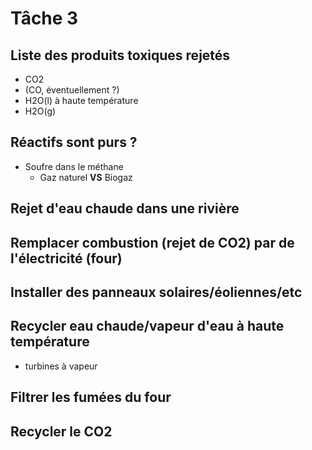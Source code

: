 Tâche 3
===

Liste des produits toxiques rejetés
---

- CO2
- (CO, éventuellement ?)
- H2O(l) à haute température
- H2O(g)

Réactifs sont purs ?
---
- Soufre dans le méthane
    - Gaz naturel **VS** Biogaz

Rejet d'eau chaude dans une rivière
---

Remplacer combustion (rejet de CO2) par de l'électricité (four)
---

Installer des panneaux solaires/éoliennes/etc
---

Recycler eau chaude/vapeur d'eau à haute température
---

- turbines à vapeur

Filtrer les fumées du four
---

Recycler le CO2
---
